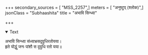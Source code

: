 +++
secondary_sources = [ "MSS_2257",]
meters = [ "अनुष्टुप् (श्लोक)",]
jsonClass = "Subhaashita"
title = "अभावि सिन्ध्वा"

+++

<details open><summary>Text</summary>

अभावि सिन्ध्वा संध्याभ्रसदृग्रुधिरतोयया।  
हृते योद्धुं जनः पांशौ स दृग्रुधि रतो यया॥
</details>
